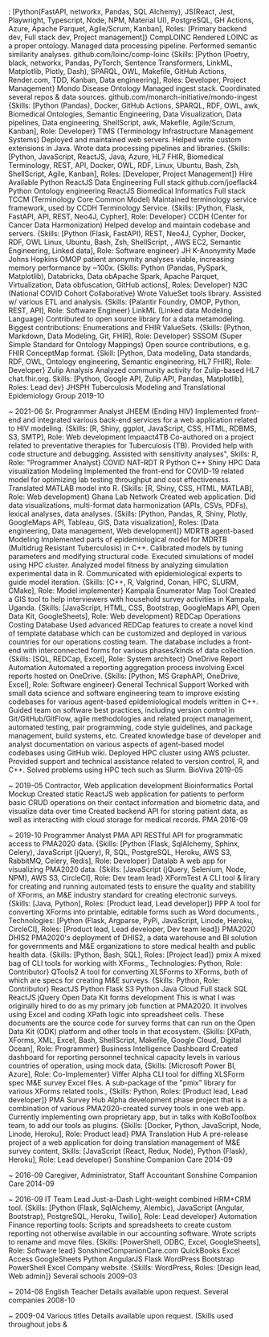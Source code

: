 : [Python(FastAPI,
networkx, Pandas, SQL Alchemy), JS(React, Jest, Playwright,
Typescript, Node, NPM, Material UI), PostgreSQL, GH Actions,
Azure, Apache Parquet, Agile/Scrum, Kanban], Roles: [Primary
backend dev, Full stack dev, Project management]}
CompLOINC
Rendered LOINC as a proper ontology. Managed data processing
pipeline. Performed semantic similarity analyses.
github.com/loinc/comp-loinc {Skills: [Python (Poetry, black,
networkx, Pandas, PyTorch, Sentence Transformers, LinkML,
Matplotlib, Plotly, Dash), SPARQL, OWL, Makefile, GitHub Actions,
Render.com, TDD, Kanban, Data engineering], Roles: Developer,
Project Management}
Mondo Disease Ontology
Managed ingest stack. Coordinated several repos & data sources.
github.com/monarch-initiative/mondo-ingest {Skills: [Python
(Pandas), Docker, GitHub Actions, SPARQL, RDF, OWL, awk,
Biomedical Ontologies, Semantic Engineering, Data Visualization,
Data pipelines, Data engineering, ShellScript, awk, Makefile,
Agile/Scrum, Kanban], Role: Developer}
TIMS (Terminology Infrastructure Management Systems)
Deployed and maintained web servers. Helped write custom
extensions in Java. Wrote data processing pipelines and libraries.
{Skills: [Python, JavaScript, ReactJS, Java, Azure, HL7 FHIR,
Biomedical Terminology, REST, API, Docker, OWL, RDF, Linux,
Ubuntu, Bash, Zsh, ShellScript, Agile, Kanban], Roles: [Developer,
Project Management]}
Hire Available
Python
ReactJS
Data Engineering
Full stack
github.com/joeflack4
Python
Ontology engineering
ReactJS
Biomedical Informatics
Full stack
TCCM (Terminology Core Common Model)
Maintained terminology service framework, used by CCDH
Terminology Service. {Skills: [Python, Flask, FastAPI, API, REST,
Neo4J, Cypher], Role: Developer}
CCDH (Center for Cancer Data Harmonization)
Helped develop and maintain codebase and servers. {Skills:
[Python (Flask, FastAPI), REST, Neo4J, Cypher, Docker, RDF, OWL
Linux, Ubuntu, Bash, Zsh, ShellScript, , AWS EC2, Semantic
Engineering, Linked data], Role: Software engineer}
JH K-Anonymity
Made Johns Hopkins OMOP patient anonymity analyses viable,
increasing memory performance by ~100x. {Skills: Python
(Pandas, PySpark, Matplotlib), Databricks, Data obApache Spark,
Apache Parquet, Virtualization, Data obfuscation, GitHub actions[,
Roles: Developer}
N3C (National COVID Cohort Collaborative)
Wrote ValueSet tools library. Assisted w/ various ETL and analysis.
{Skills: [Palantir Foundry, OMOP, Python, REST, API], Role:
Software Engineer}
LinkML (Linked data Modeling Language)
Contributed to open source library for a data metamodeling.
Biggest contributions: Enumerations and FHIR ValueSets. {Skills:
[Python, Markdown, Data Modeling, Git, FHIR], Role: Developer}
SSSOM (Super Simple Standard for Ontology Mappings)
Open source contributions, e.g. FHIR ConceptMap format. {Skill:
[Python, Data modeling, Data standards, RDF, OWL, Ontology
engineering, Semantic engineering, HL7 FHIR], Role: Developer}
Zulip Analysis
Analyzed community activity for Zulip-based HL7 chat.fhir.org.
Skills: [Python, Google API, Zulip API, Pandas, Matplotlib], Roles:
Lead dev}
JHSPH Tuberculosis
Modeling and
Translational
Epidemiology Group
2019-10
 
~ 
2021-06
Sr. Programmer Analyst
JHEEM (Ending HIV)
Implemented front-end and integrated various back-end services
for a web application related to HIV modeling. {Skills: [R, Shiny,
ggplot, JavaScript, CSS, HTML, RDBMS, S3, SMTP], Role: Web
development
Impaact4TB
Co-authored on a project related to preventative therapies for
Tuberculosis (TB). Provided help with code structure and
debugging. Assisted with sensitivity analyses", Skills: R, Role:
"Programmer Analyst}
COVID NAT-RDT
R
Python
C++
Shiny
HPC
Data visualization
Modeling
Implemented the front-end for COVID-19 related model for
optimizing lab testing throughput and cost effectiveness.
Translated MATLAB model into R. {Skills: [R, Shiny, CSS, HTML,
MATLAB], Role: Web development}
Ghana Lab Network
Created web application. Did data visualizations, multi-format data
harmonization (APIs, CSVs, PDFs), lexical analyses, data analyses.
{Skills: [Python, Pandas, R, Shiny, Plotly, GoogleMaps API, Tableau,
GIS, Data visualization], Roles: [Data engineering, Data
management, Web development]}
MDRTB agent-based Modeling
Implemented parts of epidemiological model for MDRTB (Multidrug
Resistant Tuberculosis) in C++. Calibrated models by tuning
parameters and modifying structural code. Executed simulations
of model using HPC cluster. Analyzed model fitness by analyzing
simulation experimental data in R. Communicated with
epidemiological experts to guide model iteration. {Skills: [C++, R,
Valgrind, Conan, HPC, SLURM, CMake], Role: Model implementer}
Kampala Enumerator Map Tool
Created a GIS tool to help interviewers with household survey
activities in Kampala, Uganda. {Skills: [JavaScript, HTML, CSS,
Bootstrap, GoogleMaps API, Open Data Kit, GoogleSheets], Role:
Web development}
REDCap Operations Costing Database
Used advanced REDCap features to create a novel kind of
template database which can be customized and deployed in
various countries for our operations costing team. The database
includes a front-end with interconnected forms for various
phases/kinds of data collection. {Skills: [SQL, REDCap, Excel],
Role: System architect}
OneDrive Report Automation
Automated a reporting aggregation process involving Excel reports
hosted on OneDrive. {Skills: [Python, MS GraphAPI, OneDrive,
Excel], Role: Software engineer}
General Technical Support
Worked with small data science and software engineering team to
improve existing codebases for various agent-based
epidemiological models written in C++.
Guided team on software best practices, including version control
in Git/GitHub/GitFlow, agile methodologies and related project
management, automated testing, pair programming, code style
guidelines, and package management, build systems, etc.
Created knowledge base of developer and analyst documentation
on various aspects of agent-based model codebases using GitHub
wiki.
Deployed HPC cluster using AWS pcluster.
Provided support and technical assistance related to version
control, R, and C++.
Solved problems using HPC tech such as Slurm.
BioViva
2019-05
 
~ 
2019-05
Contractor, Web application development
Bioinformatics Portal Mockup
Created static ReactJS web application for patients to perform
basic CRUD operations on their contact information and biometric
data, and visualize data over time
Created backend API for storing patient data, as well as interacting
with cloud storage for medical records.
PMA
2016-09
 
~ 
2019-10
Programmer Analyst
PMA API
RESTful API for programmatic access to PMA2020 data. {Skills:
[Python (Flask, SqlAlchemy, Sphinx, Celery), JavaScript (jQuery), R,
SQL, PostgreSQL, Heroku, AWS S3, RabbitMQ, Celery, Redis], Role:
Developer}
Datalab
A web app for visualizing PMA2020 data. {Skills: [JavaScript
(jQuery, Selenium, Node, NPM), AWS S3, CircleCI], Role: Dev team
lead}
XFormTest
A CLI tool & lirary for creating and running automated tests to
ensure the quality and stability of XForms, an M&E industry
standard for creating electronic surveys. {Skills: [Java, Python],
Roles: [Product lead, Lead developer]}
PPP
A tool for converting XForms into printable, editable forms such as
Word documents., Technologies: [Python (Flask, Argparse, PyPi,
JavaScript, Linode, Heroku, CircleCI], Roles: [Product lead, Lead
developer, Dev team lead]}
PMA2020 DHIS2
PMA2020's deployment of DHIS2, a data warehouse and BI
solution for governments and M&E organizations to store medical
health and public health data. {Skills: [Python, Bash, SQL], Roles:
[Project lead]}
pmix
A mixed bag of CLI tools for working with XForms., Technologies:
Python, Role: Contributor}
QTools2
A tool for converting XLSForms to XForms, both of which are specs
for creating M&E surveys. {Skills: Python, Role: Contributor}
ReactJS
Python
Flask
S3
Python
Java
Cloud
Full stack
SQL
ReactJS
jQuery
Open Data Kit forms development
This is what I was originally hired to do as my primary job function
at PMA2020. It involves using Excel and coding XPath logic into
spreadsheet cells. These documents are the source code for
survey forms that can run on the Open Data Kit (ODK) platform
and other tools in that ecosystem. {Skills: [XPath, XForms, XML,
Excel, Bash, ShellScript, Makefile, Google Cloud, Digital Ocean],
Role: Programmer}
Business Intelligence Dashboard
Created dashboard for reporting personnel technical capacity
levels in various countries of operation, using mock data, {Skills:
[Microsoft Power BI, Azure], Role: Co-Implementer}
Viffer
Alpha CLI tool for diffing XLSForm spec M&E survey Excel files. A
sub-package of the "pmix" library for various XForms related
tools., {Skills: Python, Roles: [Product lead, Lead developer]}
PMA Survey Hub
Alpha development phase project that is a combination of various
PMA2020-created survey tools in one web app. Currently
implementing own proprietary app, but in talks with KoBoToolbox
team, to add our tools as plugins. {Skills: [Docker, Python,
JavaScript, Node, Linode, Heroku], Role: Product lead}
PMA Translation Hub
A pre-release project of a web application for doing translation
management of M&E survey content, Skills: [JavaScript (React,
Redux, Node), Python (Flask), Heroku], Role: Lead developer}
Sonshine
Companion Care
2014-09
 
~ 
2016-09
Caregiver, Administrator, Staff Accountant
Sonshine
Companion Care
2014-09
 
~ 
2016-09
IT Team Lead
Just-a-Dash
Light-weight combined HRM+CRM tool. {Skills: [Python (Flask,
SqlAlchemy, Alembic), JavaScript (Angular, Bootstrap), PostgreSQL,
Heroku, Twilio], Role: Lead developer}
Automation
Finance reporting tools: Scripts and spreadsheets to create custom
reporting not otherwise available in our accounting software.
Wrote scripts to rename and move files. {Skills: [PowerShell,
ODBC, Excel, GoogleSheets], Role: Software lead}
SonshineCompanionCare.com
QuickBooks
Excel
Access
GoogleSheets
Python
AngularJS
Flask
WordPress
Bootstrap
PowerShell
Excel
Company website. {Skills: WordPress, Roles: [Design lead, Web
admin]}
Several schools
2009-03
 
~ 
2014-08
English Teacher
Details available upon request.
Several companies
2008-10
 
~ 
2009-04
Various titles
Details available upon request.
(Skills used
throughout jobs &
